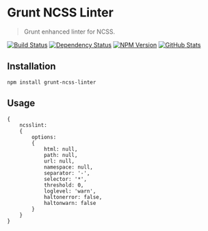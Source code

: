 Grunt NCSS Linter
=================

> Grunt enhanced linter for NCSS.

[![Build Status](https://img.shields.io/travis/redaxmedia/grunt-ncss-linter.svg)](https://travis-ci.org/redaxmedia/grunt-ncss-linter)
[![Dependency Status](https://gemnasium.com/badges/github.com/redaxmedia/grunt-ncss-linter.svg)](https://gemnasium.com/github.com/redaxmedia/grunt-ncss-linter)
[![NPM Version](https://img.shields.io/npm/v/grunt-ncss-linter.svg)](https://www.npmjs.com/package/grunt-ncss-linter)
[![GitHub Stats](https://img.shields.io/badge/github-stats-ff5500.svg)](http://githubstats.com/redaxmedia/grunt-ncss-linter)


Installation
------------

```
npm install grunt-ncss-linter
```


Usage
-----

```
{
	ncsslint:
	{
		options:
		{
			html: null,
			path: null,
			url: null,
			namespace: null,
			separator: '-',
			selector: '*',
			threshold: 0,
			loglevel: 'warn',
			haltonerror: false,
			haltonwarn: false
		}
	}
}
```